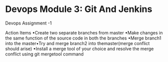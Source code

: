# Devops Module 3: Git And Jenkins
Devops Assignment -1

Action Items
•Create two separate branches from master 
•Make changes in the same function of the source code in both the branches 
•Merge branch1 into the master•Try and merge branch2 into themaster(merge conflict should arise)
•Install a merge tool of your choice and resolve the merge conflict using git mergetool command
